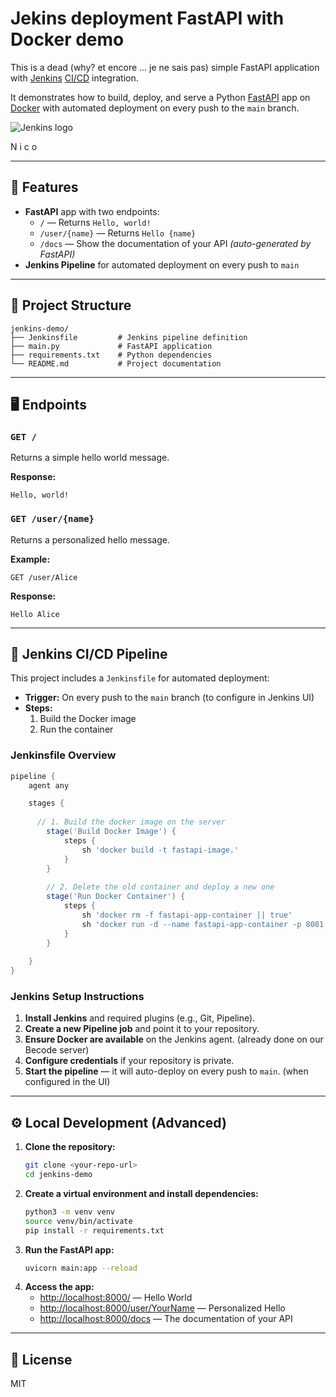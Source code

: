 # Jekins deployment FastAPI with Docker demo

This is a dead (why? et encore ... je ne sais pas) simple FastAPI application with [Jenkins](https://www.jenkins.io/) [CI/CD](https://github.com/resources/articles/devops/ci-cd) integration. 

It demonstrates how to build, deploy, and serve a Python [FastAPI](https://fastapi.tiangolo.com/) app on [Docker](https://www.docker.com/) with automated deployment on every push to the `main` branch.

![Jenkins logo](https://upload.wikimedia.org/wikipedia/commons/e/e3/Jenkins_logo_with_title.svg)

N
i
c
o

---

## 🚀 Features
- **FastAPI** app with two endpoints:
  - `/` — Returns `Hello, world!`
  - `/user/{name}` — Returns `Hello {name}`
  - `/docs` — Show the documentation of your API *(auto-generated by FastAPI)*
- **Jenkins Pipeline** for automated deployment on every push to `main`

---

## 📂 Project Structure
```
jenkins-demo/
├── Jenkinsfile         # Jenkins pipeline definition
├── main.py             # FastAPI application
├── requirements.txt    # Python dependencies
└── README.md           # Project documentation
```

---

## 🖥️ Endpoints

### `GET /`
Returns a simple hello world message.

**Response:**
```
Hello, world!
```

### `GET /user/{name}`
Returns a personalized hello message.

**Example:**
```
GET /user/Alice
```
**Response:**
```
Hello Alice
```

---
## 🤖 Jenkins CI/CD Pipeline

This project includes a `Jenkinsfile` for automated deployment:

- **Trigger:** On every push to the `main` branch (to configure in Jenkins UI)
- **Steps:**
  1. Build the Docker image
  2. Run the container

### Jenkinsfile Overview
```groovy
pipeline {
    agent any

    stages {
      
      // 1. Build the docker image on the server
        stage('Build Docker Image') {
            steps {
                sh 'docker build -t fastapi-image.'
            }
        }
        
        // 2. Delete the old container and deploy a new one
        stage('Run Docker Container') {
            steps {
                sh 'docker rm -f fastapi-app-container || true'
                sh 'docker run -d --name fastapi-app-container -p 8081:8081 fastapi-image'
            }
        }
    
    }
}
```

### Jenkins Setup Instructions
1. **Install Jenkins** and required plugins (e.g., Git, Pipeline).
2. **Create a new Pipeline job** and point it to your repository.
3. **Ensure Docker are available** on the Jenkins agent. (already done on our Becode server)
4. **Configure credentials** if your repository is private.
5. **Start the pipeline** — it will auto-deploy on every push to `main`. (when configured in the UI)

---

## ⚙️ Local Development (Advanced)

1. **Clone the repository:**
   ```bash
   git clone <your-repo-url>
   cd jenkins-demo
   ```
2. **Create a virtual environment and install dependencies:**
   ```bash
   python3 -m venv venv
   source venv/bin/activate
   pip install -r requirements.txt
   ```
3. **Run the FastAPI app:**
   ```bash
   uvicorn main:app --reload
   ```
4. **Access the app:**
   - [http://localhost:8000/](http://localhost:8000/) — Hello World
   - [http://localhost:8000/user/YourName](http://localhost:8000/user/YourName) — Personalized Hello
   - [http://localhost:8000/docs](http://localhost:8000/docs) — The documentation of your API

---

## 📄 License
MIT 
